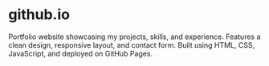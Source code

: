 # github.io
Portfolio website showcasing my projects, skills, and experience. Features a clean design, responsive layout, and contact form. Built using HTML, CSS, JavaScript, and deployed on GitHub Pages.
